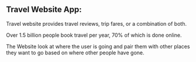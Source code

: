 Travel Website App:
-------------------

Travel website provides travel reviews, trip fares, or a combination of both. 

Over 1.5 billion people book travel per year, 70% of which is done online.

The Website look at where the user is going and pair them with other places they want to go based on where other people have gone.